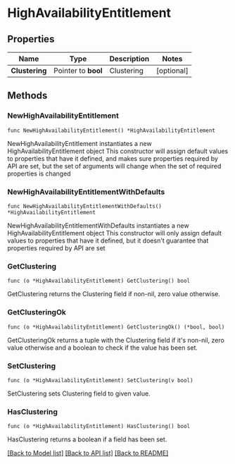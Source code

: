# HighAvailabilityEntitlement

## Properties

Name | Type | Description | Notes
------------ | ------------- | ------------- | -------------
**Clustering** | Pointer to **bool** | Clustering | [optional] 

## Methods

### NewHighAvailabilityEntitlement

`func NewHighAvailabilityEntitlement() *HighAvailabilityEntitlement`

NewHighAvailabilityEntitlement instantiates a new HighAvailabilityEntitlement object
This constructor will assign default values to properties that have it defined,
and makes sure properties required by API are set, but the set of arguments
will change when the set of required properties is changed

### NewHighAvailabilityEntitlementWithDefaults

`func NewHighAvailabilityEntitlementWithDefaults() *HighAvailabilityEntitlement`

NewHighAvailabilityEntitlementWithDefaults instantiates a new HighAvailabilityEntitlement object
This constructor will only assign default values to properties that have it defined,
but it doesn't guarantee that properties required by API are set

### GetClustering

`func (o *HighAvailabilityEntitlement) GetClustering() bool`

GetClustering returns the Clustering field if non-nil, zero value otherwise.

### GetClusteringOk

`func (o *HighAvailabilityEntitlement) GetClusteringOk() (*bool, bool)`

GetClusteringOk returns a tuple with the Clustering field if it's non-nil, zero value otherwise
and a boolean to check if the value has been set.

### SetClustering

`func (o *HighAvailabilityEntitlement) SetClustering(v bool)`

SetClustering sets Clustering field to given value.

### HasClustering

`func (o *HighAvailabilityEntitlement) HasClustering() bool`

HasClustering returns a boolean if a field has been set.


[[Back to Model list]](../README.md#documentation-for-models) [[Back to API list]](../README.md#documentation-for-api-endpoints) [[Back to README]](../README.md)


